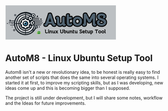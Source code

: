![AutoM8](AutoM8.png)

# AutoM8 - Linux Ubuntu Setup Tool

Autom8 isn't a new or revolutionary idea, to be honest is really easy to find another set of scripts that does the same into
several operating systems. I started it at first, to improve my scripting skills, but as I was developing, new ideas come up and
this is becoming bigger than I supposed.

The project is still under development, but I will share some notes, workflow and the Ideas for future improvements.
